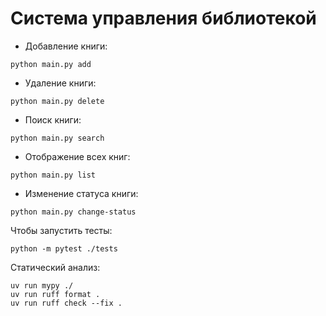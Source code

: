 # Система управления библиотекой

* Добавление книги:
```
python main.py add
```
* Удаление книги:
```
python main.py delete
```
* Поиск книги:
```
python main.py search
```
* Отображение всех книг:
```
python main.py list
```
* Изменение статуса книги:
```
python main.py change-status
```

Чтобы запустить тесты:
```
python -m pytest ./tests
```

Статический анализ:
```
uv run mypy ./
uv run ruff format .
uv run ruff check --fix .
```

